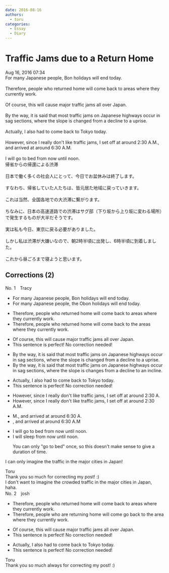 ```yaml
---
date: 2016-08-16
authors:
  - toru
categories:
  - Essay
  - Diary
---
```


<h1 id="subject_show">Traffic Jams due to a Return Home</h1>
<div class="date">Aug 16, 2016 07:34</div>
<div id="post"><div id="body_show_ori">
For many Japanese people, Bon holidays will end today.<br/><br/>Therefore, people who returned home will come back to areas where they currently work.<br/><br/>Of course, this will cause major traffic jams all over Japan.<br/><br/>By the way, it is said that most traffic jams on Japanese highways occur in sag sections, where the slope is changed from a decline to a uprise.<br/><br/>Actually, I also had to come back to Tokyo today.<br/><br/>However, since I really don't like traffic jams, I set off at around 2:30 A.M., and arrived at around 6:30 A.M.<br/><br/>I will go to bed from now until noon.
</div></div>

<!-- more -->

<div id="post_ja"><div id="body_show_mo">
帰省からの帰還による渋滞<br/><br/>日本で働く多くの社会人にとって、今日でお盆休みは終了します。<br/><br/>すなわち、帰省していた人たちは、皆元居た地域に戻っていきます。<br/><br/>これは当然、全国各地での大渋滞に繋がります。<br/><br/>ちなみに、日本の高速道路での渋滞はサグ部（下り坂から上り坂に変わる場所）で発生するものが大半だそうです。<br/><br/>実は私も今日、東京に戻る必要がありました。<br/><br/>しかし私は渋滞が大嫌いなので、朝2時半頃に出発し、6時半頃に到着しました。<br/><br/>これから昼ごろまで寝ようと思います。
</div></div>

## Corrections (2)
<div id="block"><div class="first_name"> No. 1　<span class="just_name">Tracy</span></div><div id="block2">
<ul class="correction_field">
<li class="incorrect">For many Japanese people, Bon holidays will end today.</li>
<li class="corrected correct">
For many Japanese people, <span class="f_blue">the O</span>bon holidays will end today.
</li>
</ul>
<ul class="correction_field">
<li class="incorrect">Therefore, people who returned home will come back to areas where they currently work.</li>
<li class="corrected correct">
Therefore, people who return<span class="sline">ed</span> home will come back to <span class="f_blue">the </span>areas where they currently work.
</li>
</ul>
<ul class="correction_field">
<li class="incorrect">Of course, this will cause major traffic jams all over Japan.</li>
<li class="corrected perfect">This sentence is perfect! No correction needed!</li>
</ul>
<ul class="correction_field">
<li class="incorrect">By the way, it is said that most traffic jams on Japanese highways occur in sag sections, where the slope is changed from a decline to a uprise.</li>
<li class="corrected correct">
By the way, it is said that most traffic jams on Japanese highways occur in sag sections, where the slope <span class="sline">is</span> change<span class="f_blue">s</span> from a decline to an <span class="f_blue">incline</span>.
</li>
</ul>
<ul class="correction_field">
<li class="incorrect">Actually, I also had to come back to Tokyo today.</li>
<li class="corrected perfect">This sentence is perfect! No correction needed!</li>
</ul>
<ul class="correction_field">
<li class="incorrect">However, since I really don't like traffic jams, I set off at around 2:30 A.</li>
<li class="corrected correct">
However, since I really don't like traffic jams, I set off at around 2:30 A.M.
</li>
</ul>
<ul class="correction_field">
<li class="incorrect">M., and arrived at around 6:30 A.</li>
<li class="corrected correct">
, and arrived at around 6:30 A.M
</li>
</ul>
<ul class="correction_field">
<li class="incorrect">I will go to bed from now until noon.</li>
<li class="corrected correct">
I will <span class="f_blue">sleep </span>from now until noon.
<p class="correction_comment">You can only "go to bed" once, so this doesn't make sense to give a duration of time.</p>
</li>
</ul>
<p class="comment_small">
 I can only imagine the traffic in the major cities in Japan!
</p>

</div><div class="name"><span class="just_name">Toru</span><br>
Thank you so much for correcting my post! :)<br/>I don't want to imagine the crowded traffic in the major cities in Japan, haha.
</div>
</div>
<div id="block"><div class="first_name"> No. 2　<span class="just_name">josh</span></div><div id="block2">
<ul class="correction_field">
<li class="incorrect">Therefore, people who returned home will come back to areas where they currently work.</li>
<li class="corrected correct">
Therefore, people who <span class="f_blue">are returning</span> <span class="sline">home</span> will <span class="sline">come</span> <span class="f_blue">go </span>back to <span class="f_blue">the</span> <span class="f_blue">area</span> where they currently work.
</li>
</ul>
<ul class="correction_field">
<li class="incorrect">Of course, this will cause major traffic jams all over Japan.</li>
<li class="corrected perfect">This sentence is perfect! No correction needed!</li>
</ul>
<ul class="correction_field">
<li class="incorrect">Actually, I also had to come back to Tokyo today.</li>
<li class="corrected perfect">This sentence is perfect! No correction needed!</li>
</ul>
</div><div class="name"><span class="just_name">Toru</span><br>
Thank you so much always for correcting my post! :)
</div>
</div>
